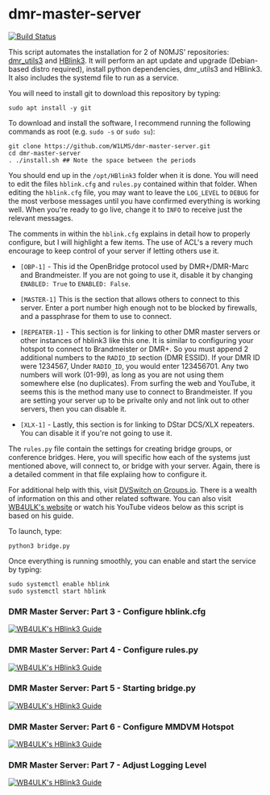 # dmr-master-server

[![Build Status](https://travis-ci.com/W1LMS/dmr-master-server.svg?branch=master)](https://travis-ci.com/W1LMS/dmr-master-server)

This script automates the installation for 2 of N0MJS' repositories: [dmr_utils3](https://github.com/n0mjs710/dmr_utils3) and [HBlink3](https://github.com/n0mjs710/hblink3). It will perform an apt update and upgrade (Debian-based distro required), install python dependencies, dmr_utils3 and HBlink3. It also includes the systemd file to run as a service.

You will need to install git to download this repository by typing:

    sudo apt install -y git
    
To download and install the software, I recommend running the following commands as root (e.g. `sudo -s` or `sudo su`):

    git clone https://github.com/W1LMS/dmr-master-server.git
    cd dmr-master-server
    . ./install.sh ## Note the space between the periods

You should end up in the `/opt/HBlink3` folder when it is done. You will need to edit the files `hblink.cfg` and `rules.py` contained within that folder. When editing the `hblink.cfg` file, you may want to leave the `LOG_LEVEL` to `DEBUG` for the most verbose messages until you have confirmed everything is working well. When you're ready to go live, change it to `INFO` to receive just the relevant messages. 

The comments in within the `hblink.cfg` explains in detail how to properly configure, but I will highlight a few items. The use of ACL's a revery much encourage to keep control of your server if letting others use it.

* `[OBP-1]` - This id the OpenBridge protocol used by DMR+/DMR-Marc and Brandmeister. If you are not going to use it, disable it by changing `ENABLED: True` to `ENABLED: False`. 

* `[MASTER-1]` This is the section that allows others to connect to this server. Enter a port number high enough not to be blocked by firewalls, and a passphrase for them to use to connect. 

* `[REPEATER-1]` - This section is for linking to other DMR master servers or other instances of hblink3 like this one. It is similar to configuring your hotspot to connect to Brandmeister or DMR+. So you must append 2 additional numbers to the `RADIO_ID` section (DMR ESSID). If your DMR ID were 1234567, Under `RADIO_ID`, you would enter 123456701. Any two numbers will work (01-99), as long as you are not using them somewhere else (no duplicates). From surfing the web and YouTube, it seems this is the method many use to connect to Brandmeister. If you are setting your server up to be privalte only and not link out to other servers, then you can disable it.

* `[XLX-1]` - Lastly, this section is for linking to DStar DCS/XLX repeaters. You can disable it if you're not going to use it.

The `rules.py` file contain the settings for creating bridge groups, or conference bridges. Here, you will specific how each of the systems just mentioned above, will connect to, or bridge with your server. Again, there is a detailed comment in that file explaiing how to configure it.

For additional help with this, visit [DVSwitch on Groups.io](https://dvswitch.groups.io/). There is a wealth of information on this and other related software. You can also visit [WB4ULK's website](http://www.chrishoodblog.com/make-your-own-dmr-server/) or watch his YouTube videos below as this script is based on his guide.

To launch, type: 

    python3 bridge.py 
    
Once everything is running smoothly, you can enable and start the service by typing:

    sudo systemctl enable hblink
    sudo systemctl start hblink

### DMR Master Server: Part 3 - Configure hblink.cfg
[![WB4ULK's HBlink3 Guide](http://img.youtube.com/vi/oXRCW-5JMws/0.jpg)](http://www.youtube.com/watch?v=oXRCW-5JMws "WB4ULK's HBlink3 Guide")

### DMR Master Server: Part 4 - Configure rules.py
[![WB4ULK's HBlink3 Guide](http://img.youtube.com/vi/UbnBSXWlHPQ/0.jpg)](http://www.youtube.com/watch?v=t9mbNnjI0Hw "WB4ULK's HBlink3 Guide")

### DMR Master Server: Part 5 - Starting bridge.py
[![WB4ULK's HBlink3 Guide](http://img.youtube.com/vi/UbnBSXWlHPQ/0.jpg)](http://www.youtube.com/watch?v=UbnBSXWlHPQ "WB4ULK's HBlink3 Guide")

### DMR Master Server: Part 6 - Configure MMDVM Hotspot
[![WB4ULK's HBlink3 Guide](http://img.youtube.com/vi/UbnBSXWlHPQ/0.jpg)](http://www.youtube.com/watch?v=iIAMXdVAM84 "WB4ULK's HBlink3 Guide")

### DMR Master Server: Part 7 - Adjust Logging Level
[![WB4ULK's HBlink3 Guide](http://img.youtube.com/vi/UbnBSXWlHPQ/0.jpg)](http://www.youtube.com/watch?v=7QLyD6IVYjQ "WB4ULK's HBlink3 Guide")
